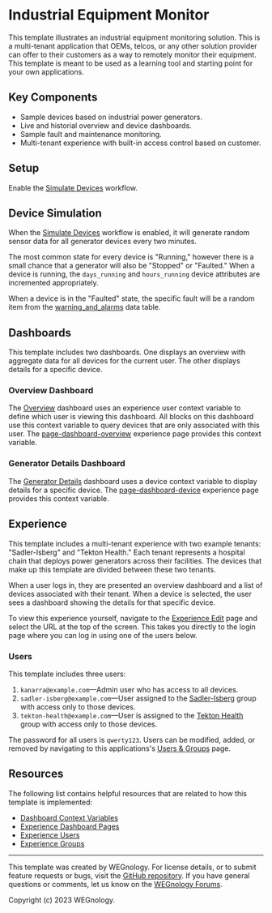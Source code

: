# Industrial Equipment Monitor
This template illustrates an industrial equipment monitoring solution. This is a multi-tenant application that OEMs, telcos, or any other solution provider can offer to their customers as a way to remotely monitor their equipment. This template is meant to be used as a learning tool and starting point for your own applications.

## Key Components
* Sample devices based on industrial power generators.
* Live and historial overview and device dashboards.
* Sample fault and maintenance monitoring.
* Multi-tenant experience with built-in access control based on customer.

## Setup
Enable the [Simulate Devices](/applications/~exportplaceholderid-application-applicationIndustrialEquipmentMonitor~/workflows/~exportplaceholderid-flow-simulateDevices~/develop) workflow.

## Device Simulation
When the [Simulate Devices](/applications/~exportplaceholderid-application-applicationIndustrialEquipmentMonitor~/workflows/~exportplaceholderid-flow-simulateDevices~/develop) workflow is enabled, it will generate random sensor data for all generator devices every two minutes.

The most common state for every device is "Running," however there is a small chance that a generator will also be "Stopped" or "Faulted." When a device is running, the `days_running` and `hours_running` device attributes are incremented appropriately.

When a device is in the "Faulted" state, the specific fault will be a random item from the [warning_and_alarms](/applications/~exportplaceholderid-application-applicationIndustrialEquipmentMonitor~/data-tables/~exportplaceholderid-dataTable-warningsAndAlarms~) data table.

## Dashboards
This template includes two dashboards. One displays an overview with aggregate data for all devices for the current user. The other displays details for a specific device.

### Overview Dashboard
The [Overview](/dashboards/~exportplaceholderid-dashboard-overview~) dashboard uses an experience user context variable to define which user is viewing this dashboard. All blocks on this dashboard use this context variable to query devices that are only associated with this user. The [page-dashboard-overview](/applications/~exportplaceholderid-application-applicationIndustrialEquipmentMonitor~/experience/versions/develop/pages/~exportplaceholderid-experienceView-pageDashboardOverview~/properties) experience page provides this context variable.

### Generator Details Dashboard
The [Generator Details](/dashboards/~exportplaceholderid-dashboard-generatorDetails~) dashboard uses a device context variable to display details for a specific device. The [page-dashboard-device](/applications/~exportplaceholderid-application-applicationIndustrialEquipmentMonitor~/experience/versions/develop/pages/~exportplaceholderid-experienceView-pageDashboardDevice~/properties) experience page provides this context variable.

## Experience
This template includes a multi-tenant experience with two example tenants: "Sadler-Isberg" and "Tekton Health." Each tenant represents a hospital chain that deploys power generators across their facilities. The devices that make up this template are divided between these two tenants.

When a user logs in, they are presented an overview dashboard and a list of devices associated with their tenant. When a device is selected, the user sees a dashboard showing the details for that specific device.

To view this experience yourself, navigate to the [Experience Edit](/applications/~exportplaceholderid-application-applicationIndustrialEquipmentMonitor~/experience/versions/develop) page and select the URL at the top of the screen. This takes you directly to the login page where you can log in using one of the users below.

### Users
This template includes three users:

1. `kanarra@example.com`—Admin user who has access to all devices.
2. `sadler-isberg@example.com`—User assigned to the [Sadler-Isberg](/applications/~exportplaceholderid-application-applicationIndustrialEquipmentMonitor~/experience/groups/~exportplaceholderid-experienceGroup-sadlerIsberg~/members) group with access only to those devices.
3. `tekton-health@example.com`—User is assigned to the [Tekton Health](/applications/~exportplaceholderid-application-applicationIndustrialEquipmentMonitor~/experience/groups/~exportplaceholderid-experienceGroup-tektonHealth~/members) group with access only to those devices.

The password for all users is `qwerty123`. Users can be modified, added, or removed by navigating to this applications's [Users & Groups](/applications/~exportplaceholderid-application-applicationIndustrialEquipmentMonitor~/experience/users) page.

## Resources
The following list contains helpful resources that are related to how this template is implemented:

* [Dashboard Context Variables](https://docs.app.wnology.io/dashboards/context-variables/)
* [Experience Dashboard Pages](https://docs.app.wnology.io/experiences/views/#dashboard-pages)
* [Experience Users](https://docs.app.wnology.io/experiences/users/)
* [Experience Groups](https://docs.app.wnology.io/experiences/groups/)

---

This template was created by WEGnology. For license details, or to submit feature requests or bugs, visit the [GitHub repository](https://github.com/WEGnology/wegnology-templates). If you have general questions or comments, let us know on the [WEGnology Forums](https://forums.app.wnology.io).

Copyright (c) 2023 WEGnology.